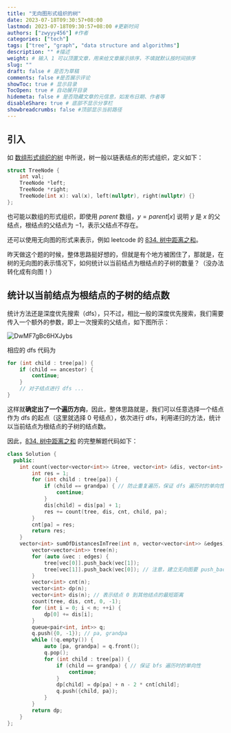 ```yaml
---
title: "无向图形式组织的树"
date: 2023-07-18T09:30:57+08:00
lastmod: 2023-07-18T09:30:57+08:00 #更新时间
authors: ["zwyyy456"] #作者
categories: ["tech"]
tags: ["tree", "graph", "data structure and algorithms"]
description: "" #描述
weight: # 输入 1 可以顶置文章，用来给文章展示排序，不填就默认按时间排序
slug: ""
draft: false # 是否为草稿
comments: false #是否展示评论
showToc: true # 显示目录
TocOpen: true # 自动展开目录
hidemeta: false # 是否隐藏文章的元信息，如发布日期、作者等
disableShare: true # 底部不显示分享栏
showbreadcrumbs: false #顶部显示当前路径
---
```

## 引入
如 [数组形式组织的树](https://blog.zwyyy456.tech/zh/posts/tech/tree_in_array/) 中所说，树一般以链表结点的形式组织，定义如下：

```cpp
struct TreeNode {
    int val;
    TreeNode *left;
    TreeNode *right;
    TreeNode(int x): val(x), left(nullptr), right(nullptr) {}
};
```

也可能以数组的形式组织，即使用 $parent$ 数组，$y = parent[x]$ 说明 $y$ 是 $x$ 的父结点，根结点的父结点为 $-1$，表示父结点不存在。

还可以使用无向图的形式来表示，例如 leetcode 的 [834. 树中距离之和](https://leetcode.cn/problems/sum-of-distances-in-tree/)。

昨天做这个题的时候，整体思路挺好想的，但就是有个地方被困住了，那就是，在树的无向图的表示情况下，如何统计以当前结点为根结点的子树的数量？（没办法转化成有向图！）

## 统计以当前结点为根结点的子树的结点数

统计方法还是深度优先搜索（dfs），只不过，相比一般的深度优先搜索，我们需要传入一个额外的参数，即上一次搜索的父结点，如下图所示：

![DwMF7gBc6HXJybs](https://pic-upyun.zwyyy456.tech/smms/2023-12-26-065832.jpg)

相应的 dfs 代码为

```cpp
for (int child : tree[pa]) {
    if (child == ancestor) {
        continue;
    }
    // 对子结点进行 dfs ...
}
```

这样就**确定出了一个遍历方向**，因此，整体思路就是，我们可以任意选择一个结点作为 dfs 的起点（这里就选择 $0$ 号结点），依次进行 dfs，利用递归的方法，统计以当前结点为根结点的子树的结点数。

因此，[834. 树中距离之和](https://leetcode.cn/problems/sum-of-distances-in-tree/) 的完整解题代码如下：

```cpp
class Solution {
  public:
    int count(vector<vector<int>> &tree, vector<int> &dis, vector<int> &cnt, int pa, int grandpa) {
        int res = 1;
        for (int child : tree[pa]) {
            if (child == grandpa) { // 防止重复遍历，保证 dfs 遍历时的单向性
                continue;
            }
            dis[child] = dis[pa] + 1;
            res += count(tree, dis, cnt, child, pa);
        }
        cnt[pa] = res;
        return res;
    }
    vector<int> sumOfDistancesInTree(int n, vector<vector<int>> &edges) {
        vector<vector<int>> tree(n);
        for (auto &vec : edges) {
            tree[vec[0]].push_back(vec[1]);
            tree[vec[1]].push_back(vec[0]); // 注意，建立无向图要 push_back 两次！
        }
        vector<int> cnt(n);
        vector<int> dp(n);
        vector<int> dis(n); // 表示结点 0 到其他结点的最短距离
        count(tree, dis, cnt, 0, -1);
        for (int i = 0; i < n; ++i) {
            dp[0] += dis[i];
        }
        queue<pair<int, int>> q;
        q.push({0, -1}); // pa, grandpa
        while (!q.empty()) {
            auto [pa, grandpa] = q.front();
            q.pop();
            for (int child : tree[pa]) {
                if (child == grandpa) { // 保证 bfs 遍历时的单向性
                    continue;
                }
                dp[child] = dp[pa] + n - 2 * cnt[child];
                q.push({child, pa});
            }
        }
        return dp;
    }
};
```


